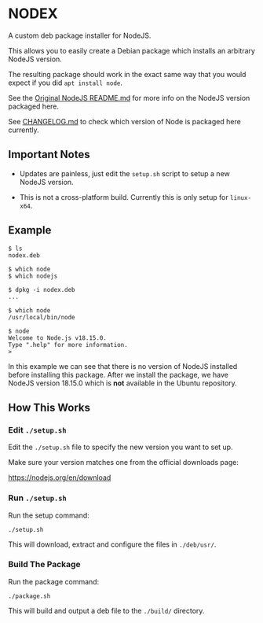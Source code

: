 # NODEX

A custom deb package installer for NodeJS.

This allows you to easily create a Debian package which installs an arbitrary NodeJS version. 

The resulting package should work in the exact same way that you would expect if you did `apt install node`.  

See the [Original NodeJS README.md](README.nodejs.md) for more info on the NodeJS version packaged here.

See [CHANGELOG.md](CHANGELOG.md) to check which version of Node is packaged here currently. 

## Important Notes

- Updates are painless, just edit the `setup.sh` script to setup a new NodeJS version.

- This is not a cross-platform build. Currently this is only setup for `linux-x64`.

## Example
```
$ ls
nodex.deb

$ which node
$ which nodejs 

$ dpkg -i nodex.deb
...

$ which node
/usr/local/bin/node

$ node
Welcome to Node.js v18.15.0.
Type ".help" for more information.
> 
```

In this example we can see that there is no version of NodeJS installed before installing this package. After we install the package, we have NodeJS version 18.15.0 which is **not** available in the Ubuntu repository. 

## How This Works

### Edit `./setup.sh`

Edit the `./setup.sh` file to specify the new version you want to set up.

Make sure your version matches one from the official downloads page:

https://nodejs.org/en/download

### Run `./setup.sh`

Run the setup command:
```
./setup.sh
```

This will download, extract and configure the files in `./deb/usr/`.

### Build The Package

Run the package command:
```
./package.sh
```

This will build and output a deb file to the `./build/` directory.
